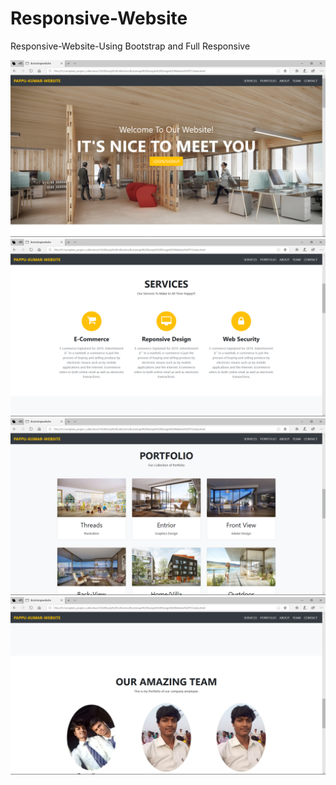 # Responsive-Website
Responsive-Website-Using Bootstrap and Full Responsive

<img src="Screenshot (839).png">
<img src="Screenshot (840).png">
<img src="Screenshot (841).png">
<img src="Screenshot (842).png">
